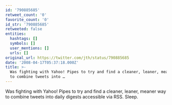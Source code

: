 ```yaml
---
id: '790885685'
retweet_count: '0'
favorite_count: '0'
id_str: '790885685'
retweeted: false
entities:
  hashtags: []
  symbols: []
  user_mentions: []
  urls: []
original_url: https://twitter.com/jth/status/790885685
date: '2008-04-17T05:37:18.000Z'
title: >-
  Was fighting with Yahoo! Pipes to try and find a cleaner, leaner, meaner way
  to combine tweets into …
---
```


Was fighting with Yahoo! Pipes to try and find a cleaner, leaner, meaner way to combine tweets into daily digests accessible via RSS. Sleep.